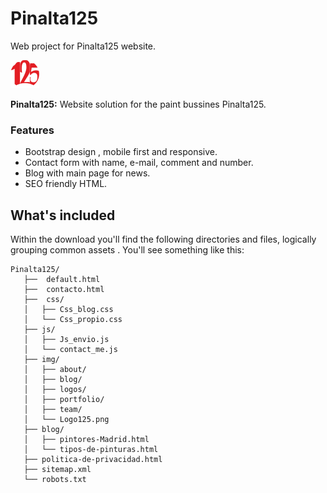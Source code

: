 # Pinalta125
Web project for Pinalta125 website.

![](img/Logo125B_re.png)

**Pinalta125:** Website solution for the paint bussines Pinalta125.

### Features

- Bootstrap design , mobile first and responsive.
- Contact form with name, e-mail, comment and number.
- Blog with main page for news.
- SEO friendly HTML.


## What's included

Within the download you'll find the following directories and files, logically grouping common assets . You'll see something like this:

```text
Pinalta125/
   ├──  default.html
   ├──  contacto.html
   ├──  css/
   │   ├── Css_blog.css  
   │   └── Css_propio.css
   ├── js/
   │   ├── Js_envio.js
   │   └── contact_me.js
   ├── img/
   │   ├── about/
   │   ├── blog/
   │   ├── logos/
   │   ├── portfolio/
   │   ├── team/
   │   └── Logo125.png
   ├── blog/
   │   ├── pintores-Madrid.html
   │   └── tipos-de-pinturas.html
   ├── politica-de-privacidad.html
   ├── sitemap.xml
   └── robots.txt
      
```
